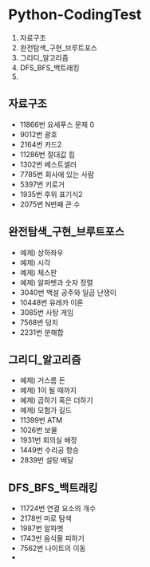 # Python-CodingTest
1. 자료구조
2. 완전탐색_구현_브루트포스
3. 그리디_알고리즘
4. DFS_BFS_백트래킹
5. 
## 자료구조
- 11866번 요세푸스 문제 0
- 9012번 괄호
- 2164번 카드2
- 11286번 절대값 힙
- 1302번 베스트셀러
- 7785번 회사에 있는 사람
- 5397번 키로거
- 1935번 후위 표기식2
- 2075번 N번째 큰 수

## 완전탐색_구현_브루트포스
- 예제) 상하좌우
- 예제) 시각
- 예제) 체스판
- 예제) 알파벳과 숫자 정렬
- 3040번 백설 공주와 일곱 난쟁이
- 10448번 유레카 이론
- 3085번 사탕 게임
- 7568번 덩치
- 2231번 분해합

## 그리디_알고리즘
- 예제) 거스름 돈
- 예제) 1이 될 때까지
- 예제) 곱하기 혹은 더하기
- 예제) 모험가 길드
- 11399번 ATM
- 1026번 보물
- 1931번 회의실 배정
- 1449번 수리공 항승
- 2839번 설탕 배달

## DFS_BFS_백트래킹
- 11724번 연결 요소의 개수
- 2178번 미로 탐색
- 1987번 알파벳
- 1743번 음식물 피하기
- 7562번 나이트의 이동
- 
